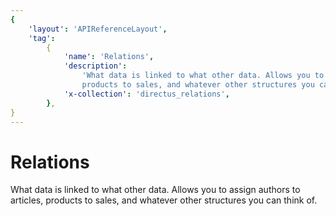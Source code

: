```yaml
---
{
    'layout': 'APIReferenceLayout',
    'tag':
        {
            'name': 'Relations',
            'description':
                'What data is linked to what other data. Allows you to assign authors to articles,
                products to sales, and whatever other structures you can think of.',
            'x-collection': 'directus_relations',
        },
}
---
```


# Relations

What data is linked to what other data. Allows you to assign authors to articles, products to sales,
and whatever other structures you can think of.
